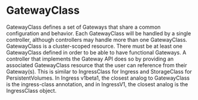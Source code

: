 # GatewayClass
GatewayClass defines a set of Gateways that share a common configuration and behavior. Each GatewayClass will be handled by a single controller, although controllers may handle more than one GatewayClass.
GatewayClass is a cluster-scoped resource. There must be at least one GatewayClass defined in order to be able to have functional Gateways. A controller that implements the Gateway API does so by providing an associated GatewayClass resource that the user can reference from their Gateway(s).
This is similar to IngressClass for Ingress and StorageClass for PersistentVolumes. In Ingress v1beta1, the closest analog to GatewayClass is the ingress-class annotation, and in IngressV1, the closest analog is the IngressClass object.
